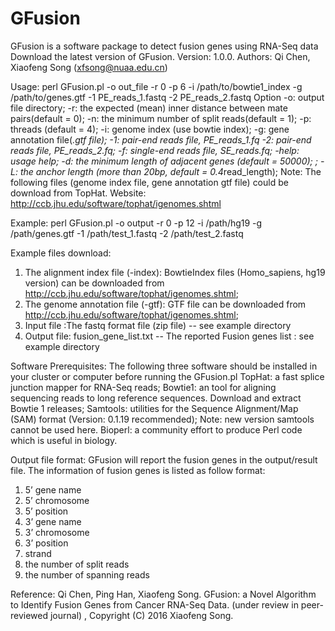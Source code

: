 # GFusion
GFusion is a software package to detect fusion genes using RNA-Seq data
Download the latest version of GFusion. Version: 1.0.0. 
Authors: Qi Chen, Xiaofeng Song (xfsong@nuaa.edu.cn)

Usage:
perl GFusion.pl -o out_file -r 0 -p 6 -i /path/to/bowtie1_index -g /path/to/genes.gtf -1 PE_reads_1.fastq -2 PE_reads_2.fastq 
Option
-o: output file directory;
-r: the expected (mean) inner distance between mate pairs(default = 0);
-n: the minimum number of split reads(default = 1);
-p: threads (default = 4);
-i: genome index (use bowtie index);
-g: gene annotation file(*.gtf file);
-1: pair-end reads file, PE_reads_1.fq
-2: pair-end reads file, PE_reads_2.fq;
-f: single-end reads file, SE_reads.fq;
-help: usage help;
-d: the minimum length of adjacent genes (default = 50000); ; 
-L: the anchor length (more than 20bp, default = 0.4*read_length);
Note:
The following files (genome index file, gene annotation gtf file) could be download from TopHat. Website: http://ccb.jhu.edu/software/tophat/igenomes.shtml 

Example:
perl GFusion.pl -o output -r 0 -p 12 -i /path/hg19 -g /path/genes.gtf -1 /path/test_1.fastq -2 /path/test_2.fastq

Example files download:
1. The alignment index file (-index): BowtieIndex files (Homo_sapiens, hg19 version) can be downloaded from http://ccb.jhu.edu/software/tophat/igenomes.shtml; 
2. The genome annotation file (-gtf): GTF file can be downloaded from http://ccb.jhu.edu/software/tophat/igenomes.shtml;
3. Input file :The fastq format file (zip file) -- see example directory
4. Output file: fusion_gene_list.txt -- The reported Fusion genes list : see example directory

Software Prerequisites:
The following three software should be installed in your cluster or computer before running the GFusion.pl
TopHat: a fast splice junction mapper for RNA-Seq reads;
Bowtie1: an tool for aligning sequencing reads to long reference sequences. Download and extract Bowtie 1 releases;
Samtools: utilities for the Sequence Alignment/Map (SAM) format (Version: 0.1.19 recommended); Note: new version samtools cannot be used here.
Bioperl: a community effort to produce Perl code which is useful in biology.

Output file format:
GFusion will report the fusion genes in the output/result file. The information of fusion genes is listed as follow format:
1. 5’ gene name 
2. 5’ chromosome 
3. 5’ position 
4. 3’ gene name 
5. 3’ chromosome 
6. 3’ position 
7. strand 
8. the number of split reads 
9. the number of spanning reads 

Reference:
Qi Chen, Ping Han, Xiaofeng Song. GFusion: a Novel Algorithm to Identify Fusion Genes from Cancer RNA-Seq Data. (under review in peer-reviewed journal)
, Copyright (C) 2016 Xiaofeng Song.

